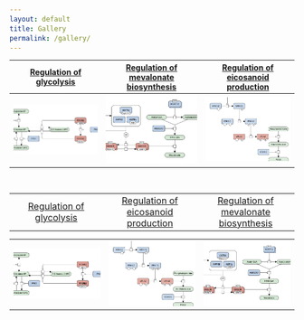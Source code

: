 ```yaml
---
layout: default
title: Gallery
permalink: /gallery/
---
```



<a href="/glycolysis/">Regulation of glycolysis</a> | <a href="/mevalonate/">Regulation of mevalonate biosynthesis</a> | <a href="/eicosanoids/">Regulation of eicosanoid production</a> 
---|---|---
<a href="/glycolysis/"><img src="/images/maps/F001-glycolysis-cut.png"/></a> | <a href="/mevalonate/"><img src="/images/maps/F003-mevalonate-cut.png"/></a> | <a href="/eicosanoids/"><img src="/images/maps/F002-eicosanoids-cut.png"/></a>

<br />


<table>
    <tr>
      <td style="width: 220px;" align="center"><font size="3"><a href="/glycolysis/">Regulation of glycolysis</a></font></td>
      <td style="width: 220px;" align="center"><font size="3"><a href="/eicosanoids/">Regulation of eicosanoid production</a></font></td>
      <td style="width: 220px;" align="center"><font size="3"><a href="/mevalonate/">Regulation of mevalonate biosynthesis</a></font></td>
    </tr>
</table>
<table>
    <tr>
      <td style="width: 300px;" align="center"><img src="/images/maps/F001-glycolysis-cut.png" width="240"/></td>
      <td style="width: 300px;" align="center"><img src="/images/maps/F002-eicosanoids-cut.png" width="240"/></td>
      <td style="width: 300px;" align="center"><img src="/images/maps/F003-mevalonate-cut.png" width="240"/></td>
    </tr>
</table>

